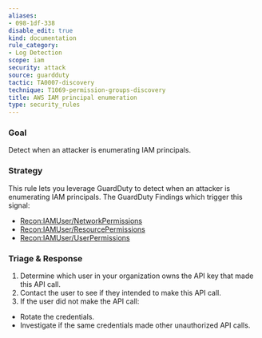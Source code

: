 ```yaml
---
aliases:
- 098-1df-338
disable_edit: true
kind: documentation
rule_category:
- Log Detection
scope: iam
security: attack
source: guardduty
tactic: TA0007-discovery
technique: T1069-permission-groups-discovery
title: AWS IAM principal enumeration
type: security_rules
---
```


### Goal
Detect when an attacker is enumerating IAM principals.

### Strategy
This rule lets you leverage GuardDuty to detect when an attacker is enumerating IAM principals. The GuardDuty Findings which trigger this signal:

* [Recon:IAMUser/NetworkPermissions][1]
* [Recon:IAMUser/ResourcePermissions][2]
* [Recon:IAMUser/UserPermissions][3] 


### Triage & Response
1. Determine which user in your organization owns the API key that made this API call.
2. Contact the user to see if they intended to make this API call.
3. If the user did not make the API call:
 * Rotate the credentials.
 * Investigate if the same credentials made other unauthorized API calls.

[1]: https://docs.aws.amazon.com/guardduty/latest/ug/guardduty_recon.html#recon7
[2]: https://docs.aws.amazon.com/guardduty/latest/ug/guardduty_recon.html#recon8
[3]: https://docs.aws.amazon.com/guardduty/latest/ug/guardduty_recon.html#recon9
